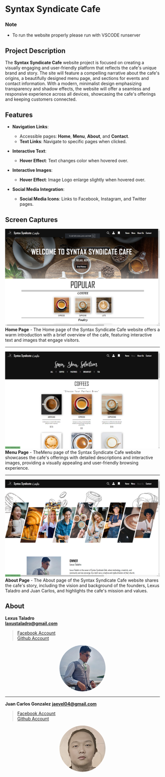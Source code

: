 # Syntax Syndicate Cafe

### Note
 - To run the website properly please run with VSCODE runserver

## Project Description
The **Syntax Syndicate Cafe** website project is focused on creating a visually engaging and user-friendly platform that reflects the cafe's unique brand and story. The site will feature a compelling narrative about the cafe's origins, a beautifully designed menu page, and sections for events and contact information. With a modern, minimalist design emphasizing transparency and shadow effects, the website will offer a seamless and responsive experience across all devices, showcasing the cafe's offerings and keeping customers connected.

## Features
- **Navigation Links**:
  - Accessible pages: **Home**, **Menu**, **About**, and **Contact**.
  - **Text Links**: Navigate to specific pages when clicked.

- **Interactive Text**:
  - **Hover Effect**: Text changes color when hovered over.

- **Interactive Images**:
  - **Hover Effect**: Image Logo enlarge slightly when hovered over.

- **Social Media Integration**:
  - **Social Media Icons**: Links to Facebook, Instagram, and Twitter pages.

## Screen Captures
![Home Img](<Readme IMG/Home Page.png>)
**Home Page** - The Home page of the Syntax Syndicate Cafe website offers a warm introduction with a brief overview of the cafe, featuring interactive text and images that engage visitors.
***

![Menu Img](<Readme IMG/Menu Page.png>)
**Menu Page** - TheMenu page of the Syntax Syndicate Cafe website showcases the cafe's offerings with detailed descriptions and interactive images, providing a visually appealing and user-friendly browsing experience.
***

![About Img](<Readme IMG/About Page.png>)
**About Page** - The About page of the Syntax Syndicate Cafe website shares the cafe's story, including the vision and background of the founders, Lexus Taladro and Juan Carlos, and highlights the cafe's mission and values.

## About
**Lexus Taladro**  
**laxustaladro@gmail.com**
> [Facebook Account](https://www.facebook.com/lexus.taladro)  
> [Github Account](https://github.com/Laxusimfinite11)
<p align="center">
<img src="img/Lexus.png" width="150" style="border-radius: 50%;">
  
***
**Juan Carlos Gonzalez**
**jaevel04@gmail.com**
> [Facebook Account](https://www.facebook.com/juancarlos.gonzalez.3363334)  
> [Github Account](https://github.com/thorbucks)
<p align="center">  
<img src="img/Juan Carlos.png" width="150" style="border-radius: 50%;">

